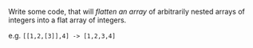 Write some code, that will _flatten an array_ of arbitrarily nested arrays of integers into a flat array of integers. 

e.g. `[[1,2,[3]],4] -> [1,2,3,4]`
